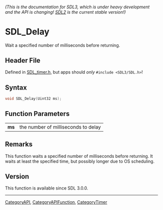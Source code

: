 ###### (This is the documentation for SDL3, which is under heavy development and the API is changing! [SDL2](https://wiki.libsdl.org/SDL2/) is the current stable version!)
# SDL_Delay

Wait a specified number of milliseconds before returning.

## Header File

Defined in [SDL_timer.h](https://github.com/libsdl-org/SDL/blob/main/include/SDL3/SDL_timer.h), but apps should _only_ `#include <SDL3/SDL.h>`!

## Syntax

```c
void SDL_Delay(Uint32 ms);

```

## Function Parameters

|            |                                     |
| ---------- | ----------------------------------- |
| **ms**     | the number of milliseconds to delay |

## Remarks

This function waits a specified number of milliseconds before returning. It
waits at least the specified time, but possibly longer due to OS
scheduling.

## Version

This function is available since SDL 3.0.0.

----
[CategoryAPI](CategoryAPI), [CategoryAPIFunction](CategoryAPIFunction), [CategoryTimer](CategoryTimer)


